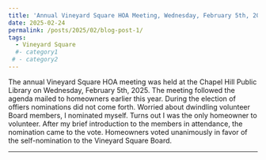 ```yaml
---
title: 'Annual Vineyard Square HOA Meeting, Wednesday, February 5th, 2025'
date: 2025-02-24
permalink: /posts/2025/02/blog-post-1/
tags:
  - Vineyard Square
  #- category1
 # - category2
---
```



The annual Vineyard Square HOA meeting was held at the Chapel Hill Public Library on Wednesday, February 5th, 2025.
The meeting followed the agenda mailed to homeowners earlier this year. 
During the election of offiers nominations did not come forth. 
Worried about dwindling volunteer Board members, I nominated myself.
Turns out I was the only homeowner to volunteer. 
After my brief introduction to the members in attendance, the nomination came to the vote. 
Homeowners voted unanimously in favor of the self-nomination to the Vineyard Square Board. 

------
